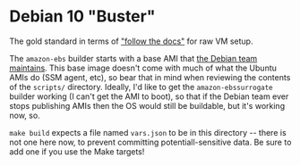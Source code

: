 Debian 10 "Buster"
==================

The gold standard in terms of ["follow the
docs"](https://wiki.debian.org/DebianInstaller/Preseed) for raw VM setup.

The `amazon-ebs` builder starts with a base AMI that [the Debian team
maintains](https://wiki.debian.org/Cloud/AmazonEC2Image). This base image
doesn't come with much of what the Ubuntu AMIs do (SSM agent, etc), so bear that
in mind when reviewing the contents of the `scripts/` directory. Ideally, I'd
like to get the `amazon-ebssurrogate` builder working (I can't get the AMI to
boot), so that if the Debian team ever stops publishing AMIs then the OS would
still be buildable, but it's working now, so.

`make build` expects a file named `vars.json` to be in this directory -- there
is not one here now, to prevent committing potentiall-sensitive data. Be sure to
add one if you use the Make targets!

